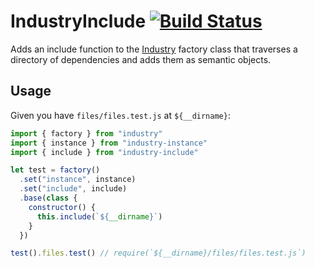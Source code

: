 # IndustryInclude [![Build Status](https://travis-ci.org/invrs/industry-include.svg?branch=master)](https://travis-ci.org/invrs/industry-include)

Adds an include function to the [Industry](https://github.com/invrs/industry) factory class that traverses a directory of dependencies and adds them as semantic objects.

## Usage

Given you have `files/files.test.js` at `${__dirname}`:

```js
import { factory } from "industry"
import { instance } from "industry-instance"
import { include } from "industry-include"

let test = factory()
  .set("instance", instance)
  .set("include", include)
  .base(class {
    constructor() {
      this.include(`${__dirname}`)
    }
  })

test().files.test() // require(`${__dirname}/files/files.test.js`)
```
